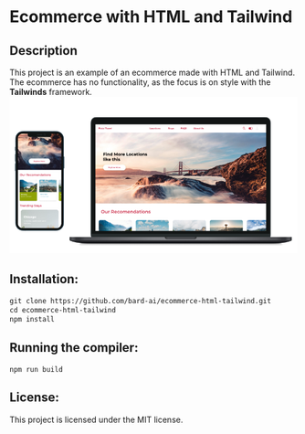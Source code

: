 # Ecommerce with HTML and Tailwind

## Description
This project is an example of an ecommerce made with HTML and Tailwind. The ecommerce has no functionality, as the focus is on style with the **Tailwinds** framework.
![img](./Mockupd_view.png)

## Installation:
```[language="bash"] 
git clone https://github.com/bard-ai/ecommerce-html-tailwind.git 
cd ecommerce-html-tailwind 
npm install 
```

## Running the compiler:
```[language="bash"]
npm run build
```

## License:
This project is licensed under the MIT license.
